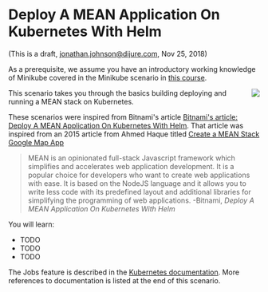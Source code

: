 # Deploy A MEAN Application On Kubernetes With Helm #

(This is a draft, jonathan.johnson@dijure.com, Nov 25, 2018)

As a prerequisite, we assume you have an introductory working knowledge of Minikube covered in the Minikube scenario in [this course](https://www.katacoda.com/javajon/courses/kubernetes-fundamentals).

<img align="right" src="/javajon/courses/kubernetes-applications/mean/assets/mapapp.png">

This scenario takes you through the basics building deploying and running a MEAN stack on Kubernetes.

These scenarios were inspired from Bitnami's article [Bitnami's article: Deploy A MEAN Application On Kubernetes With Helm](https://docs.bitnami.com/kubernetes/how-to/deploy-mean-application-kubernetes-helm/). That article was inspired from an 2015 article from Ahmed Haque titled [Create a MEAN Stack Google Map App](https://scotch.io/tutorials/making-mean-apps-with-google-maps-part-i)

> MEAN is an opinionated full-stack Javascript framework which simplifies and accelerates web application development. It is a popular choice for developers who want to create web applications with ease. It is based on the NodeJS language and it allows you to write less code with its predefined layout and additional libraries for simplifying the programming of web applications. -Bitnami, _Deploy A MEAN Application On Kubernetes With Helm_

You will learn:

- TODO
- TODO
- TODO

The Jobs feature is described in the [Kubernetes documentation](https://kubernetes.io/docs/concepts/workloads/controllers/jobs-run-to-completion/). More references to documentation is listed at the end of this scenario.